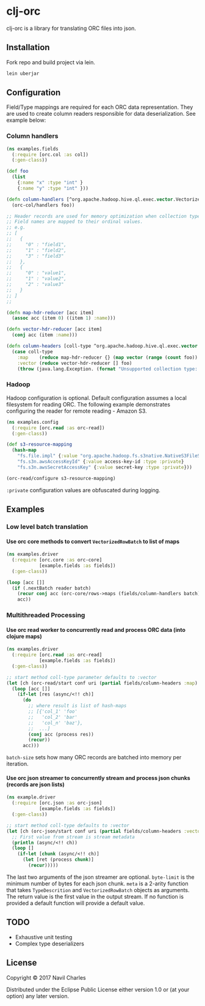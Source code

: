 # clj-orc

clj-orc is a library for translating ORC files into json.

## Installation

Fork repo and build project via lein.

```bash
lein uberjar
```

## Configuration

Field/Type mappings are required for each ORC data representation.  They are used to create column readers
responsible for data deserialization.  See example below:

### Column handlers
```clojure
(ns examples.fields
  (:require [orc.col :as col])
  (:gen-class))

(def foo
  (list
    {:name "x" :type "int" }
    {:name "y" :type "int" }))

(defn column-handlers [^org.apache.hadoop.hive.ql.exec.vector.VectorizedRowBatch bat]
  (orc-col/handlers foo))

;; Header records are used for memory optimization when collection type is :map
;; Field names are mapped to their ordinal values.
;; e.g.
;; [
;;   {
;;     "0" : "field1",
;;     "1" : "field2",
;;     "3" : "field3"
;;   },
;;   {
;;     "0" : "value1",
;;     "1" : "value2",
;;     "2" : "value3"
;;   }
;; ]
;;

(defn map-hdr-reducer [acc item]
  (assoc acc (item 0) ((item 1) :name)))

(defn vector-hdr-reducer [acc item]
  (conj acc (item :name)))

(defn column-headers [coll-type ^org.apache.hadoop.hive.ql.exec.vector.VectorizedRowBatch bat]
  (case coll-type
    :map    (reduce map-hdr-reducer {} (map vector (range (count foo)) foo))
    :vector (reduce vector-hdr-reducer [] foo)
    (throw (java.lang.Exception. (format "Unsupported collection type: %s" coll-type)))))
```

### Hadoop
Hadoop configuration is optional.  Default configuration assumes a local filesystem for reading
ORC.  The following example demonstrates configuring the reader for remote reading - Amazon S3.

```clojure
(ns examples.config
  (:require [orc.read :as orc-read])
  (:gen-class))

(def s3-resource-mapping
  (hash-map
    "fs.file.impl" {:value "org.apache.hadoop.fs.s3native.NativeS3FileSystem"}
    "fs.s3n.awsAccessKeyId" {:value access-key-id :type :private}
    "fs.s3n.awsSecretAccessKey" {:value secret-key :type :private}))

(orc-read/configure s3-resource-mapping)
```
```:private``` configuration values are obfuscated during logging.

## Examples
### Low level batch translation
#### Use orc core methods to convert ```VectorizedRowBatch``` to list of maps
```clojure
(ns examples.driver
  (:require [orc.core :as orc-core]
            [example.fields :as fields])
  (:gen-class))

(loop [acc []]
  (if (.nextBatch reader batch)
    (recur conj acc (orc-core/rows->maps (fields/column-handlers batch) batch))
    acc))
```

### Multithreaded Processing
#### Use orc read worker to concurrently read and process ORC data (into clojure maps)
```clojure
(ns examples.driver
  (:require [orc.read :as orc-read]
            [example.fields :as fields])
  (:gen-class))

;; start method coll-type parameter defaults to :vector
(let [ch (orc-read/start conf uri (partial fields/column-headers :map) fields/column-handlers batch-size :map)]
  (loop [acc []]
    (if-let [res (async/<!! ch)]
      (do
        ;; where result is list of hash-maps
        ;; [{'col_1' 'foo'
        ;;   'col_2' 'bar'
        ;;   'col_n' 'baz'},
        ;;  ...]
        (conj acc (process res))
        (recur))
      acc)))
```
```batch-size``` sets how many ORC records are batched into memory per iteration.

#### Use orc json streamer to concurrently stream and process json chunks (records are json lists)
```clojure
(ns example.driver
  (:require [orc.json :as orc-json]
            [example.fields :as fields])
  (:gen-class))

;; start method coll-type defaults to :vector
(let [ch (orc-json/start conf uri (partial fields/column-headers :vector) fields/column-handlers byte-limit batch-size)]
  ;; First value from stream is stream metadata
  (println (async/<!! ch))
  (loop []
    (if-let [chunk (async/<!! ch)]
      (let [ret (process chunk)]
        (recur)))))
```
The last two arguments of the json streamer are optional.  ```byte-limit``` is the minimum number of bytes for each
json chunk.  ```meta``` is a 2-arity function that takes ```TypeDescrition``` and ```VectorizedRowBatch``` objects as
arguments. The return value is the first value in the output stream.  If no function is provided a default function
will provide a default value.

## TODO
 * Exhaustive unit testing
 * Complex type deserializers

## License

Copyright © 2017 Navil Charles

Distributed under the Eclipse Public License either version 1.0 or (at
your option) any later version.

